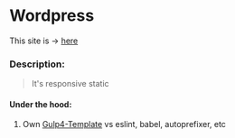 # Wordpress

This site is &rarr; [here](https://dotio.github.io/HTML-Wordpress/dev/)

### Description:

> It's responsive static

#### Under the hood:

1. Own [Gulp4-Template](https://github.com/dotio/Gulp-4-HTML-Template) vs eslint, babel, autoprefixer, etc

